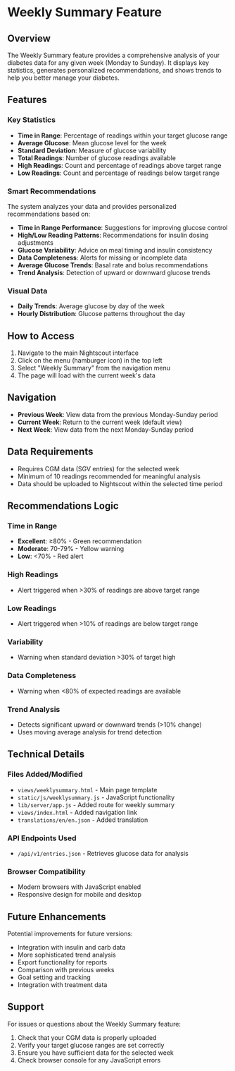 # Weekly Summary Feature

## Overview

The Weekly Summary feature provides a comprehensive analysis of your diabetes data for any given week (Monday to Sunday). It displays key statistics, generates personalized recommendations, and shows trends to help you better manage your diabetes.

## Features

### Key Statistics
- **Time in Range**: Percentage of readings within your target glucose range
- **Average Glucose**: Mean glucose level for the week
- **Standard Deviation**: Measure of glucose variability
- **Total Readings**: Number of glucose readings available
- **High Readings**: Count and percentage of readings above target range
- **Low Readings**: Count and percentage of readings below target range

### Smart Recommendations
The system analyzes your data and provides personalized recommendations based on:

- **Time in Range Performance**: Suggestions for improving glucose control
- **High/Low Reading Patterns**: Recommendations for insulin dosing adjustments
- **Glucose Variability**: Advice on meal timing and insulin consistency
- **Data Completeness**: Alerts for missing or incomplete data
- **Average Glucose Trends**: Basal rate and bolus recommendations
- **Trend Analysis**: Detection of upward or downward glucose trends

### Visual Data
- **Daily Trends**: Average glucose by day of the week
- **Hourly Distribution**: Glucose patterns throughout the day

## How to Access

1. Navigate to the main Nightscout interface
2. Click on the menu (hamburger icon) in the top left
3. Select "Weekly Summary" from the navigation menu
4. The page will load with the current week's data

## Navigation

- **Previous Week**: View data from the previous Monday-Sunday period
- **Current Week**: Return to the current week (default view)
- **Next Week**: View data from the next Monday-Sunday period

## Data Requirements

- Requires CGM data (SGV entries) for the selected week
- Minimum of 10 readings recommended for meaningful analysis
- Data should be uploaded to Nightscout within the selected time period

## Recommendations Logic

### Time in Range
- **Excellent**: ≥80% - Green recommendation
- **Moderate**: 70-79% - Yellow warning
- **Low**: <70% - Red alert

### High Readings
- Alert triggered when >30% of readings are above target range

### Low Readings
- Alert triggered when >10% of readings are below target range

### Variability
- Warning when standard deviation >30% of target high

### Data Completeness
- Warning when <80% of expected readings are available

### Trend Analysis
- Detects significant upward or downward trends (>10% change)
- Uses moving average analysis for trend detection

## Technical Details

### Files Added/Modified
- `views/weeklysummary.html` - Main page template
- `static/js/weeklysummary.js` - JavaScript functionality
- `lib/server/app.js` - Added route for weekly summary
- `views/index.html` - Added navigation link
- `translations/en/en.json` - Added translation

### API Endpoints Used
- `/api/v1/entries.json` - Retrieves glucose data for analysis

### Browser Compatibility
- Modern browsers with JavaScript enabled
- Responsive design for mobile and desktop

## Future Enhancements

Potential improvements for future versions:
- Integration with insulin and carb data
- More sophisticated trend analysis
- Export functionality for reports
- Comparison with previous weeks
- Goal setting and tracking
- Integration with treatment data

## Support

For issues or questions about the Weekly Summary feature:
1. Check that your CGM data is properly uploaded
2. Verify your target glucose ranges are set correctly
3. Ensure you have sufficient data for the selected week
4. Check browser console for any JavaScript errors 